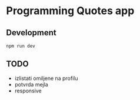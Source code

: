 # Programming Quotes app

## Development

```
npm run dev
```

## TODO

- izlistati omiljene na profilu
- potvrda mejla
- responsive
